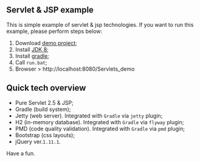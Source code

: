   
## Servlet & JSP example
This is simple example of servlet & jsp technologies.
If you want to run this example, please perform steps below:

1. Download [demo project](https://github.com/dgroup/Servlets_demo/archive/master.zip);
2. Install [JDK 8](http://www.oracle.com/technetwork/java/javase/downloads/jdk8-downloads-2133151.html);
2. Install [gradle](https://www.gradle.org/downloads); 
3. Call `run.bat`;
4. Browser > http://localhost:8080/Servlets_demo
  
## Quick tech overview
- Pure Servlet 2.5 & JSP;
- Gradle (build system);
- Jetty (web server). Integrated with `Gradle` via `jetty` plugin;
- H2 (in-memory database). Integrated with `Gradle` via `flyway` plugin;
- PMD (code quality validation). Integrated with `Gradle` via `pmd` plugin;
- Bootstrap (css layouts);
- jQuery ver.`1.11.1`. 

Have a fun.
